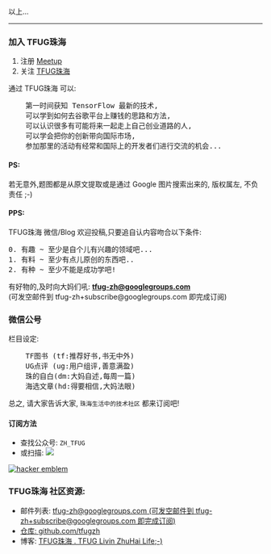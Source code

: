 <br/>
<p>以上...</p>

<hr/>

<h3>加入 TFUG珠海</h3>
<ol>
    <li>注册 <a href="https://www.meetup.com/">Meetup</a>
        </li>
    <li>关注 <a href="https://www.meetup.com/TensorFlow-User-Group-Zhuhai/">TFUG珠海</a>
        </li>
</ol>

<p>
    通过 TFUG珠海 可以:
</p> 
<pre>
    第一时间获知 TensorFlow 最新的技术,
    可以学到如何去谷歌平台上赚钱的思路和方法,
    可以认识很多有可能将来一起走上自己创业道路的人,
    可以学会把你的创新带向国际市场,
    参加那里的活动有经常和国际上的开发者们进行交流的机会...
</pre>

<h4>PS:</h4>

<p>若无意外,题图都是从原文提取或是通过 Google 图片搜索出来的, 版权属左, 不负责任 ;-)</p>

<h4>PPS:</h4>

<p>TFUG珠海 微信/Blog 欢迎投稿,只要追自认内容吻合以下条件:</p>

<pre>
0. 有趣 ~ 至少是自个儿有兴趣的领域吧...
1. 有料 ~ 至少有点儿原创的东西吧..
2. 有种 ~ 至少不能是成功学吧!
</pre>

<p>有好物的,及时向大妈们吼:
<b><a href="mailto:tfug-zh@googlegroups.com">tfug-zh@googlegroups.com</a>
    </b>
<br/>
  (可发空邮件到 tfug-zh+subscribe@googlegroups.com 即完成订阅)

</p>

<h3>微信公号</h3>

<p>栏目设定:</p>

<pre>
    TF图书 (tf:推荐好书,书无中外)
    UG点评 (ug:用户组评,善意满盈)
    珠的自白(dm:大妈自述,每周一篇)
    海选文章(hd:得要相信,大妈法眼)
</pre>

<p>总之, 请大家告诉大家,  <code>珠海生活中的技术社区</code> 都来订阅吧!</p>

<h4>订阅方法</h4>

<ul>
<li>查找公众号: <code>ZH_TFUG</code></li>
<li>或扫描: 
<img src="http://0.zoomquiet.top/ZH_TFUG/_design/QR/qrcode_for_ZH_TFUG_258.jpg"/>

</li>
</ul>


<a href="http://www.catb.org/hacker-emblem/"
    alt='The glider: an Appropriate Hacker Emblem'>
    <img alt='hacker emblem' 
    src='http://www.catb.org/hacker-emblem/glider-small.png' />
</a>

<h3>TFUG珠海 社区资源:</h3>

<ul>
<li>邮件列表: <a href="mailto:tfug-zh@googlegroups.com?subject=[ZH_TFUG]blog ~ ask: ">tfug-zh@googlegroups.com
  (可发空邮件到 tfug-zh+subscribe@googlegroups.com 即完成订阅)</li>

<li>仓库: <a href="https://github.com/tfugzh">github.com/tfugzh</a> </li>

<li>博客: <a href="http://zh.TFUG.world/about/"> TFUG珠海 . TFUG Livin ZhuHai Life;-)</a></li>
</ul>





